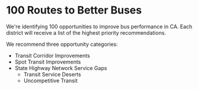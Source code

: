 # 100 Routes to Better Buses

We're identifying 100 opportunities to improve bus performance in CA. Each district will receive a list of the highest priority recommendations. 

We recommend three opportunity categories: 
* Transit Corridor Improvements
* Spot Transit Improvements
* State Highway Network Service Gaps 
    * Transit Service Deserts
    * Uncompetitive Transit 